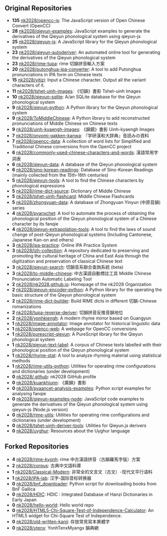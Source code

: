 ## Original Repositories

- **135** [nk2028/opencc-js](https://github.com/nk2028/opencc-js): The JavaScript version of Open Chinese Convert (OpenCC)
- **28** [nk2028/qieyun-examples](https://github.com/nk2028/qieyun-examples): JavaScript examples to generate the derivatives of the Qieyun phonological system using qieyun-js
- **25** [nk2028/qieyun-js](https://github.com/nk2028/qieyun-js): A JavaScript library for the Qieyun phonological system
- **23** [nk2028/qieyun-autoderiver](https://github.com/nk2028/qieyun-autoderiver): An automated online tool for generating the derivatives of the Qieyun phonological system
- **23** [nk2028/rime-tupa](https://github.com/nk2028/rime-tupa): rime 切韻拼音輸入方案
- **20** [nk2028/putonghua-ipa-converter](https://github.com/nk2028/putonghua-ipa-converter): A tool to add Putonghua pronunciations in IPA form on Chinese texts
- **15** [nk2028/yitizi](https://github.com/nk2028/yitizi): Input a Chinese character. Output all the variant characters of it.
- **11** [nk2028/tshet-uinh-images](https://github.com/nk2028/tshet-uinh-images): 《切韻》書影 Tshet-uinh Images
- **10** [nk2028/qieyun-sqlite](https://github.com/nk2028/qieyun-sqlite): A/an SQLite database for the Qieyun phonological system
- **9** [nk2028/qieyun-python](https://github.com/nk2028/qieyun-python): A Python library for the Qieyun phonological system
- **9** [nk2028/ToMiddleChinese](https://github.com/nk2028/ToMiddleChinese): A Python library to add reconstructed pronunciations of Middle Chinese on Chinese texts
- **9** [nk2028/uinh-kyaengh-images](https://github.com/nk2028/uinh-kyaengh-images): 《韻鏡》書影 Uinh-kyaengh Images
- **7** [nk2028/onyomi-gakken-kanwa](https://github.com/nk2028/onyomi-gakken-kanwa): 『学研漢和大辞典』音読みの資料
- **7** [nk2028/opencc-data](https://github.com/nk2028/opencc-data): A collection of word lists for Simplified and Traditional Chinese conversions from the OpenCC project
- **6** [nk2028/commonly-used-chinese-characters-and-words](https://github.com/nk2028/commonly-used-chinese-characters-and-words): 漢語常用字詞表
- **6** [nk2028/qieyun-data](https://github.com/nk2028/qieyun-data): A database of the Qieyun phonological system
- **6** [nk2028/sino-korean-readings](https://github.com/nk2028/sino-korean-readings): Database of Sino-Korean Readings (mainly collected from the 15th-16th centuries)
- **5** [nk2028/qieyun-tools](https://github.com/nk2028/qieyun-tools): A tool to find the Chinese characters by phonological expressions
- **5** [nk2028/rime-dict-source](https://github.com/nk2028/rime-dict-source): Dictionary of Middle Chinese
- **5** [nk2028/tshet-uinh-flashcard](https://github.com/nk2028/tshet-uinh-flashcard): Middle Chinese Flashcards
- **5** [nk2028/zhongyuan-data](https://github.com/nk2028/zhongyuan-data): A database of Zhongyuan Yinyun (中原音韻) series
- **4** [nk2028/pyanxchet](https://github.com/nk2028/pyanxchet): A tool to automate the process of obtaining the phonological position of the Qieyun phonological system of a Chinese character by its fanqie
- **4** [nk2028/qieyun-extrapolation-tools](https://github.com/nk2028/qieyun-extrapolation-tools): A tool to find the laws of sound change of post-Qieyun phonological systems (Including Cantonese, Japanese Kan-on and others)
- **3** [nk2028/ipa-practice](https://github.com/nk2028/ipa-practice): Online IPA Practice System
- **3** [nk2028/lzh-collection](https://github.com/nk2028/lzh-collection): A repository dedicated to preserving and promoting the cultural heritage of China and East Asia through the digitization and preservation of classical Chinese text
- **3** [nk2028/qieyun-search](https://github.com/nk2028/qieyun-search): 切韻音系聯合查詢系統 (beta)
- **3** [nk2028/to-middle-chinese](https://github.com/nk2028/to-middle-chinese): 中古漢語自動標註工具 Middle Chinese Pronunciation Automatic Labeling Tool
- **2** [nk2028/nk2028.github.io](https://github.com/nk2028/nk2028.github.io): Homepage of the nk2028 Organization
- **2** [nk2028/qieyun-encoder-python](https://github.com/nk2028/qieyun-encoder-python): A Python library for the operating the basic structure of the Qieyun phonological system
- **2** [nk2028/rime-dict-builder](https://github.com/nk2028/rime-dict-builder): Build RIME dicts in different 切韻-Chinese romanizations
- **2** [nk2028/tupa-reverse-deriver](https://github.com/nk2028/tupa-reverse-deriver): 切韻拼音反推音韻地位
- **2** [nk2028/yonhkiengh](https://github.com/nk2028/yonhkiengh): A modern rhyme mirror based on Guangyun
- **1** [nk2028/image-annotator](https://github.com/nk2028/image-annotator): Image annotator for historical linguistic data
- **1** [nk2028/opencc-web](https://github.com/nk2028/opencc-web): A webpage for OpenCC conversions
- **1** [nk2028/purescript-qieyun](https://github.com/nk2028/purescript-qieyun): A PureScript library for the Qieyun phonological system
- **1** [nk2028/qieyun-text-label](https://github.com/nk2028/qieyun-text-label): A corpus of Chinese texts labelled with their phonological position of the Qieyun phonological system
- **1** [nk2028/rhyme-stat](https://github.com/nk2028/rhyme-stat): A tool to analyze rhyming material using statistical methods
- **1** [nk2028/rime-utils-python](https://github.com/nk2028/rime-utils-python): Utilities for operating rime configurations and dictionaries (under development)
- **0** [nk2028/.github](https://github.com/nk2028/.github): nk2028 GitHub profile
- **0** [nk2028/kuankhiunn](https://github.com/nk2028/kuankhiunn): 《廣韻》書影
- **0** [nk2028/pvaancet-analysis-examples](https://github.com/nk2028/pvaancet-analysis-examples): Python script examples for analysing fanqie
- **0** [nk2028/qieyun-examples-node](https://github.com/nk2028/qieyun-examples-node): JavaScript code examples to generate the derivatives of the Qieyun phonological system using qieyun-js (Node.js version)
- **0** [nk2028/rime-utils](https://github.com/nk2028/rime-utils): Utilities for operating rime configurations and dictionaries (under development)
- **0** [nk2028/tshet-uinh-deriver-tools](https://github.com/nk2028/tshet-uinh-deriver-tools): Utilities for Qieyun.js derivers
- **0** [nk2028/uyghur](https://github.com/nk2028/uyghur): Resources about the Uyghur language

## Forked Repositories

- **4** [nk2028/rime-kyonh](https://github.com/nk2028/rime-kyonh): rime 中古漢語拼音（古韻羅馬字版）方案
- **2** [nk2028/corpus](https://github.com/nk2028/corpus): 古典中文語料庫
- **1** [nk2028/Classical-Modern](https://github.com/nk2028/Classical-Modern): 非常全的文言文（古文）-现代文平行语料
- **1** [nk2028/IPA-lab](https://github.com/nk2028/IPA-lab): 汉字-国际音标转换器
- **0** [nk2028/bnf_downloader](https://github.com/nk2028/bnf_downloader): Python script for downloading books from BnF Gallica
- **0** [nk2028/HDIC](https://github.com/nk2028/HDIC): HDIC : Integrated Database of Hanzi Dictionaries in Early Japan
- **0** [nk2028/hello-world](https://github.com/nk2028/hello-world): Hello world repo
- **0** [nk2028/HTML5-Chi-Square-Test-of-Independence-Calculator](https://github.com/nk2028/HTML5-Chi-Square-Test-of-Independence-Calculator): An HTML5 widget for Chi-Square Test of Independence.
- **0** [nk2028/old-written-kanji](https://github.com/nk2028/old-written-kanji): 存放常見冩本異體字
- **0** [nk2028/ytenx](https://github.com/nk2028/ytenx): YonhTenxMyangx 韻典網
